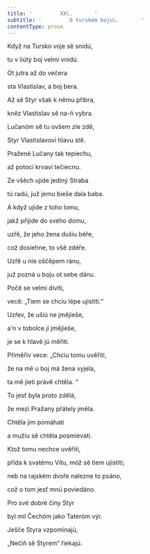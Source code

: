 ```yaml
---
title: '         XX\.       '
subtitle: '         O turském boju\.       '
contentType: prose
---
```


Když na Tursko voje sě snidú,

tu v liútý boj velmi vnidú.

Ot jutra až do večera

sta Vlastislav, a boj bera.

Až sě Styr však k němu přibra,

kněz Vlastislav sě na-ň vybra.

Lučanóm sě tu ovšem zle zdě,

Styr Vlastislavovi hlavu stě.

Pražené Lučany tak tepiechu,

až potoci krvaví tečiecnu.

Ze všěch ujide jediný Straba

tú radú, juž jemu bieše dala baba.

A když ujide z toho lomu,

jakž přijide do svého domu,

uzřě, že jeho žena dušiu béře,

což dosiehne, to všě zdéře.

Uzřě u nie oščěpem ránu,

juž pozná u boju ot sebe dánu.

Počě se velmi diviti,

vecě: „Tiem se chciu lépe ujistiti.“

Uzřev, že ušiú ne jmějieše,

a'n v tobolce ji jmějieše,

je se k hlavě jú měřiti.

Přiměřiv vece: „Chciu tomu uvěřiti,

že na mě u boj má žena vyjela,

ta mě jieti právě chtěla. “

To jesť byla proto zdělá,

že mezi Pražany přátely jměla.

Chtěla jim pomáhati

a mužiu sě chtěla posmievati.

Ktož tomu nechce uvěřiti,

přída k svatému Vítu, móž sě tiem ujistiti;

neb na rajském dvoře nalezne to psáno,

což o tom jesť mnú poviedáno.

Pro své dobré činy Styr

byl mil Čechóm jako Tateróm výr.

Ješče Styra vzpomínajú,

„Nečiň sě Styrem“ řiekajú.
